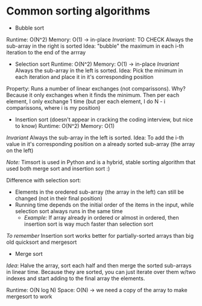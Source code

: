 # Common sorting algorithms

- Bubble sort

Runtime: O(N^2)
Memory: O(1)  -> in-place
*Invariant:* TO CHECK Always the sub-array in the right is sorted
Idea: "bubble" the maximum in each i-th iteration to the end of the arrray


- Selection sort
Runtime: O(N^2)
Memory: O(1) -> in-place
*Invariant* Always the sub-array in the left is sorted. 
Idea: Pick the minimum in each iteration and place it in it's corresponding position

Property: Runs a number of linear exchanges (not comparissons). Why? Because
it only exchanges when it finds the minimum. Then per each element, I only exchange 1 time (but per each element, I do N - i comparissons, where i is my position)


- Insertion sort (doesn't appear in cracking the coding interview, but nice to know)
Runtime: O(N^2)
Memory: O(1)


*Invariant* Always the sub-array in the left is sorted. 
Idea: To add the i-th value in it's corresponding position on a already sorted sub-array (the array on the left)


*Note:* Timsort is used in Python and is a hybrid, stable sorting algorithm that used both
merge sort and insertion sort :)

Difference with selection sort:
- Elements in the oredered sub-array (the array in the left) can still be changed (not in their final position)
- Running time depends on the initial order of the items in the input, while selection sort always runs in the same time
	- *Example:* If array already in ordered or almost in ordered, then insertion sort is way much faster than selection sort 
	
*To remember* Insertion sort works better for partially-sorted arrays than big old quicksort and mergesort


- Merge sort

*Idea*: Halve the array, sort each half and then merge the sorted sub-arrays in linear time. Because they are sorted, you can just iterate over them w/two indexes and start adding to the final array the elements.

Runtime: O(N log N)
Space: O(N) -> we need a copy of the array to make mergesort to work

